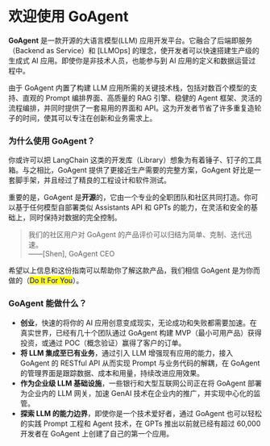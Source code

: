 # 欢迎使用 GoAgent

**GoAgent** 是一款开源的大语言模型(LLM) 应用开发平台。它融合了后端即服务（Backend as Service）和 [LLMOps] 的理念，使开发者可以快速搭建生产级的生成式 AI 应用。即使你是非技术人员，也能参与到 AI 应用的定义和数据运营过程中。

由于 GoAgent 内置了构建 LLM 应用所需的关键技术栈，包括对数百个模型的支持、直观的 Prompt 编排界面、高质量的 RAG 引擎、稳健的 Agent 框架、灵活的流程编排，并同时提供了一套易用的界面和 API。这为开发者节省了许多重复造轮子的时间，使其可以专注在创新和业务需求上。

### 为什么使用 GoAgent？

你或许可以把 LangChain 这类的开发库（Library）想象为有着锤子、钉子的工具箱。与之相比，GoAgent 提供了更接近生产需要的完整方案，GoAgent 好比是一套脚手架，并且经过了精良的工程设计和软件测试。

重要的是，GoAgent 是**开源**的，它由一个专业的全职团队和社区共同打造。你可以基于任何模型自部署类似 Assistants API 和 GPTs 的能力，在灵活和安全的基础上，同时保持对数据的完全控制。

> 我们的社区用户对 GoAgent 的产品评价可以归结为简单、克制、迭代迅速。\
> ——[Shen], GoAgent CEO

希望以上信息和这份指南可以帮助你了解这款产品，我们相信 GoAgent 是为你而做的（<mark style="color:blue;">Do It For You</mark>）。

### GoAgent 能做什么？

* **创业**，快速的将你的 AI 应用创意变成现实，无论成功和失败都需要加速。在真实世界，已经有几十个团队通过 GoAgent 构建 MVP（最小可用产品）获得投资，或通过 POC（概念验证）赢得了客户的订单。
* **将 LLM 集成至已有业务**，通过引入 LLM 增强现有应用的能力，接入 GoAgent 的 RESTful API 从而实现 Prompt 与业务代码的解耦，在 GoAgent 的管理界面是跟踪数据、成本和用量，持续改进应用效果。
* **作为企业级 LLM 基础设施**，一些银行和大型互联网公司正在将 GoAgent 部署为企业内的 LLM 网关，加速 GenAI 技术在企业内的推广，并实现中心化的监管。
* **探索 LLM 的能力边界**，即使你是一个技术爱好者，通过 GoAgent 也可以轻松的实践 Prompt 工程和 Agent 技术，在 GPTs 推出以前就已经有超过 60,000 开发者在 GoAgent 上创建了自己的第一个应用。


